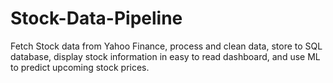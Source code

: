 # Stock-Data-Pipeline
Fetch Stock data from Yahoo Finance, process and clean data, store to SQL database, display stock information in easy to read dashboard, and use ML to predict upcoming stock prices.
